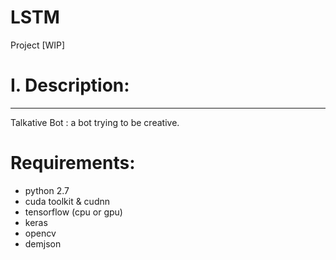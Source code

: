 # LSTM

Project [WIP]


# I. Description:
---------
Talkative Bot : a bot trying to be creative.

# Requirements:
- python 2.7
- cuda toolkit & cudnn
- tensorflow (cpu or gpu)
- keras
- opencv
- demjson

